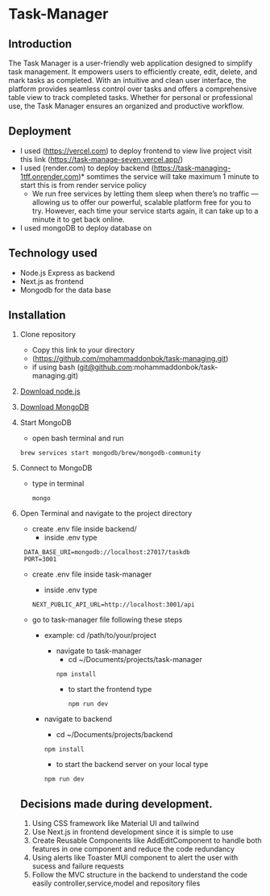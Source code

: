 # Task-Manager


## Introduction

The Task Manager is a user-friendly web application designed to simplify task management. It empowers users to efficiently create, edit, delete, and mark tasks as completed. With an intuitive and clean user interface, the platform provides seamless control over tasks and offers a comprehensive table view to track completed tasks. Whether for personal or professional use, the Task Manager ensures an organized and productive workflow.


## Deployment
   - I used (https://vercel.com) to deploy frontend to view live project visit this link (https://task-manage-seven.vercel.app/)
   - I used (render.com) to deploy backend (https://task-managing-1tff.onrender.com)* somtimes the service will take maximum 1 minute to start this is from render service policy
     - We run free services by letting them sleep when there’s no traffic — allowing us to offer our powerful, scalable platform free for you to try. However, each time your service starts again, it can take up to a minute it to get back online.
   - I used mongoDB to deploy database on

## Technology used

- Node.js Express as backend
- Next.js as frontend
- Mongodb for the data base
   
## Installation
1. Clone repository
   - Copy this link to your directory
   - (https://github.com/mohammaddonbok/task-managing.git)
   - if using bash (git@github.com:mohammaddonbok/task-managing.git)
     
2. [Download node.js](https://nodejs.org/en/download)

3. [Download MongoDB](https://www.mongodb.com/try/download/community-kubernetes-operator)

4. Start MongoDB
   - open bash terminal and run
    
    ```
    brew services start mongodb/brew/mongodb-community
    ```
5. Connect to MongoDB
   
   - type in terminal
     
     ```
     mongo
     ```

7. Open Terminal and navigate to the project directory
    - create .env file inside backend/
      - inside .env type
       
     ```
      DATA_BASE_URI=mongodb://localhost:27017/taskdb
      PORT=3001
      ```
     - create .env file inside task-manager
       - inside .env type
        
        ```
        NEXT_PUBLIC_API_URL=http://localhost:3001/api
        ```
        
   - go to task-manager file following these steps
     - example: cd /path/to/your/project
       - navigate to task-manager
         - cd ~/Documents/projects/task-manager
         ```
         npm install
         ```
         - to start the frontend type
           ```
           npm run dev
           ```
      - navigate to backend  
         - cd ~/Documents/projects/backend
         ```
         npm install
         ```
        
         - to start the backend server on your local type
          ```
          npm run dev
          ```
    ## Decisions made during development.

     1. Using CSS framework like Material UI and tailwind
     2. Use Next.js in frontend development since it is simple to use
     3. Create Reusable Components like AddEditComponent to handle both features in one component and reduce the code redundancy  
     4. Using alerts like Toaster MUI component to alert the user with sucess and failure requests
     5. Follow the MVC structure in the backend to understand the code easily controller,service,model and repository files
     
    
